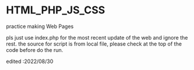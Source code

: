 # HTML_PHP_JS_CSS
practice making Web Pages

pls just use index.php for the most recent update of the web and ignore the rest.
the source for script is from local file, please check at the top of the code before do the run.

edited :2022/08/30
